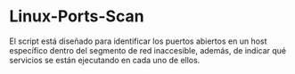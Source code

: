 # Linux-Ports-Scan
El script está diseñado para identificar los puertos abiertos en un host específico dentro del segmento de red inaccesible, además, de indicar qué servicios se están ejecutando en cada uno de ellos.
